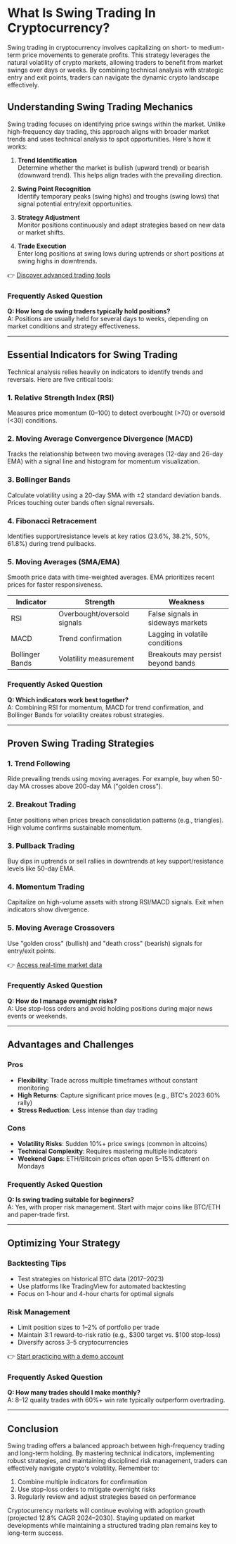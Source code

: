 # What Is Swing Trading In Cryptocurrency?

Swing trading in cryptocurrency involves capitalizing on short- to medium-term price movements to generate profits. This strategy leverages the natural volatility of crypto markets, allowing traders to benefit from market swings over days or weeks. By combining technical analysis with strategic entry and exit points, traders can navigate the dynamic crypto landscape effectively.

## Understanding Swing Trading Mechanics

Swing trading focuses on identifying price swings within the market. Unlike high-frequency day trading, this approach aligns with broader market trends and uses technical analysis to spot opportunities. Here's how it works:

1. **Trend Identification**  
   Determine whether the market is bullish (upward trend) or bearish (downward trend). This helps align trades with the prevailing direction.

2. **Swing Point Recognition**  
   Identify temporary peaks (swing highs) and troughs (swing lows) that signal potential entry/exit opportunities.

3. **Strategy Adjustment**  
   Monitor positions continuously and adapt strategies based on new data or market shifts.

4. **Trade Execution**  
   Enter long positions at swing lows during uptrends or short positions at swing highs in downtrends.

👉 [Discover advanced trading tools](https://bit.ly/okx-bonus)

### Frequently Asked Question  
**Q: How long do swing traders typically hold positions?**  
A: Positions are usually held for several days to weeks, depending on market conditions and strategy effectiveness.

---

## Essential Indicators for Swing Trading

Technical analysis relies heavily on indicators to identify trends and reversals. Here are five critical tools:

### 1. Relative Strength Index (RSI)  
Measures price momentum (0–100) to detect overbought (>70) or oversold (<30) conditions.

### 2. Moving Average Convergence Divergence (MACD)  
Tracks the relationship between two moving averages (12-day and 26-day EMA) with a signal line and histogram for momentum visualization.

### 3. Bollinger Bands  
Calculate volatility using a 20-day SMA with ±2 standard deviation bands. Prices touching outer bands often signal reversals.

### 4. Fibonacci Retracement  
Identifies support/resistance levels at key ratios (23.6%, 38.2%, 50%, 61.8%) during trend pullbacks.

### 5. Moving Averages (SMA/EMA)  
Smooth price data with time-weighted averages. EMA prioritizes recent prices for faster responsiveness.

| Indicator | Strength | Weakness |
|---------|----------|----------|
| RSI     | Overbought/oversold signals | False signals in sideways markets |
| MACD    | Trend confirmation | Lagging in volatile conditions |
| Bollinger Bands | Volatility measurement | Breakouts may persist beyond bands |

### Frequently Asked Question  
**Q: Which indicators work best together?**  
A: Combining RSI for momentum, MACD for trend confirmation, and Bollinger Bands for volatility creates robust strategies.

---

## Proven Swing Trading Strategies

### 1. Trend Following  
Ride prevailing trends using moving averages. For example, buy when 50-day MA crosses above 200-day MA ("golden cross").

### 2. Breakout Trading  
Enter positions when prices breach consolidation patterns (e.g., triangles). High volume confirms sustainable momentum.

### 3. Pullback Trading  
Buy dips in uptrends or sell rallies in downtrends at key support/resistance levels like 50-day EMA.

### 4. Momentum Trading  
Capitalize on high-volume assets with strong RSI/MACD signals. Exit when indicators show divergence.

### 5. Moving Average Crossovers  
Use "golden cross" (bullish) and "death cross" (bearish) signals for entry/exit points.

👉 [Access real-time market data](https://bit.ly/okx-bonus)

### Frequently Asked Question  
**Q: How do I manage overnight risks?**  
A: Use stop-loss orders and avoid holding positions during major news events or weekends.

---

## Advantages and Challenges

### Pros  
- **Flexibility**: Trade across multiple timeframes without constant monitoring  
- **High Returns**: Capture significant price moves (e.g., BTC's 2023 60% rally)  
- **Stress Reduction**: Less intense than day trading  

### Cons  
- **Volatility Risks**: Sudden 10%+ price swings (common in altcoins)  
- **Technical Complexity**: Requires mastering multiple indicators  
- **Weekend Gaps**: ETH/Bitcoin prices often open 5–15% different on Mondays  

### Frequently Asked Question  
**Q: Is swing trading suitable for beginners?**  
A: Yes, with proper risk management. Start with major coins like BTC/ETH and paper-trade first.

---

## Optimizing Your Strategy

### Backtesting Tips  
- Test strategies on historical BTC data (2017–2023)  
- Use platforms like TradingView for automated backtesting  
- Focus on 1-hour and 4-hour charts for optimal signals  

### Risk Management  
- Limit position sizes to 1–2% of portfolio per trade  
- Maintain 3:1 reward-to-risk ratio (e.g., $300 target vs. $100 stop-loss)  
- Diversify across 3–5 cryptocurrencies  

👉 [Start practicing with a demo account](https://bit.ly/okx-bonus)

### Frequently Asked Question  
**Q: How many trades should I make monthly?**  
A: 8–12 quality trades with 60%+ win rate typically outperform overtrading.

---

## Conclusion

Swing trading offers a balanced approach between high-frequency trading and long-term holding. By mastering technical indicators, implementing robust strategies, and maintaining disciplined risk management, traders can effectively navigate crypto's volatility. Remember to:  
1. Combine multiple indicators for confirmation  
2. Use stop-loss orders to mitigate overnight risks  
3. Regularly review and adjust strategies based on performance  

Cryptocurrency markets will continue evolving with adoption growth (projected 12.8% CAGR 2024–2030). Staying updated on market developments while maintaining a structured trading plan remains key to long-term success.